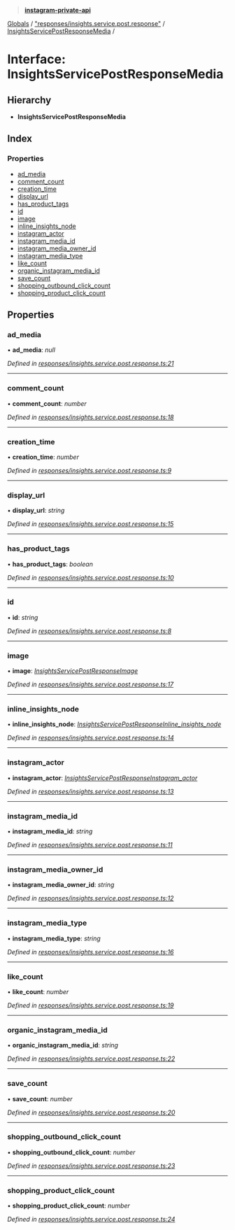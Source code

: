 > **[instagram-private-api](../README.md)**

[Globals](../README.md) / ["responses/insights.service.post.response"](../modules/_responses_insights_service_post_response_.md) / [InsightsServicePostResponseMedia](_responses_insights_service_post_response_.insightsservicepostresponsemedia.md) /

# Interface: InsightsServicePostResponseMedia

## Hierarchy

* **InsightsServicePostResponseMedia**

## Index

### Properties

* [ad_media](_responses_insights_service_post_response_.insightsservicepostresponsemedia.md#ad_media)
* [comment_count](_responses_insights_service_post_response_.insightsservicepostresponsemedia.md#comment_count)
* [creation_time](_responses_insights_service_post_response_.insightsservicepostresponsemedia.md#creation_time)
* [display_url](_responses_insights_service_post_response_.insightsservicepostresponsemedia.md#display_url)
* [has_product_tags](_responses_insights_service_post_response_.insightsservicepostresponsemedia.md#has_product_tags)
* [id](_responses_insights_service_post_response_.insightsservicepostresponsemedia.md#id)
* [image](_responses_insights_service_post_response_.insightsservicepostresponsemedia.md#image)
* [inline_insights_node](_responses_insights_service_post_response_.insightsservicepostresponsemedia.md#inline_insights_node)
* [instagram_actor](_responses_insights_service_post_response_.insightsservicepostresponsemedia.md#instagram_actor)
* [instagram_media_id](_responses_insights_service_post_response_.insightsservicepostresponsemedia.md#instagram_media_id)
* [instagram_media_owner_id](_responses_insights_service_post_response_.insightsservicepostresponsemedia.md#instagram_media_owner_id)
* [instagram_media_type](_responses_insights_service_post_response_.insightsservicepostresponsemedia.md#instagram_media_type)
* [like_count](_responses_insights_service_post_response_.insightsservicepostresponsemedia.md#like_count)
* [organic_instagram_media_id](_responses_insights_service_post_response_.insightsservicepostresponsemedia.md#organic_instagram_media_id)
* [save_count](_responses_insights_service_post_response_.insightsservicepostresponsemedia.md#save_count)
* [shopping_outbound_click_count](_responses_insights_service_post_response_.insightsservicepostresponsemedia.md#shopping_outbound_click_count)
* [shopping_product_click_count](_responses_insights_service_post_response_.insightsservicepostresponsemedia.md#shopping_product_click_count)

## Properties

###  ad_media

• **ad_media**: *null*

*Defined in [responses/insights.service.post.response.ts:21](https://github.com/dilame/instagram-private-api/blob/173bc62/src/responses/insights.service.post.response.ts#L21)*

___

###  comment_count

• **comment_count**: *number*

*Defined in [responses/insights.service.post.response.ts:18](https://github.com/dilame/instagram-private-api/blob/173bc62/src/responses/insights.service.post.response.ts#L18)*

___

###  creation_time

• **creation_time**: *number*

*Defined in [responses/insights.service.post.response.ts:9](https://github.com/dilame/instagram-private-api/blob/173bc62/src/responses/insights.service.post.response.ts#L9)*

___

###  display_url

• **display_url**: *string*

*Defined in [responses/insights.service.post.response.ts:15](https://github.com/dilame/instagram-private-api/blob/173bc62/src/responses/insights.service.post.response.ts#L15)*

___

###  has_product_tags

• **has_product_tags**: *boolean*

*Defined in [responses/insights.service.post.response.ts:10](https://github.com/dilame/instagram-private-api/blob/173bc62/src/responses/insights.service.post.response.ts#L10)*

___

###  id

• **id**: *string*

*Defined in [responses/insights.service.post.response.ts:8](https://github.com/dilame/instagram-private-api/blob/173bc62/src/responses/insights.service.post.response.ts#L8)*

___

###  image

• **image**: *[InsightsServicePostResponseImage](_responses_insights_service_post_response_.insightsservicepostresponseimage.md)*

*Defined in [responses/insights.service.post.response.ts:17](https://github.com/dilame/instagram-private-api/blob/173bc62/src/responses/insights.service.post.response.ts#L17)*

___

###  inline_insights_node

• **inline_insights_node**: *[InsightsServicePostResponseInline_insights_node](_responses_insights_service_post_response_.insightsservicepostresponseinline_insights_node.md)*

*Defined in [responses/insights.service.post.response.ts:14](https://github.com/dilame/instagram-private-api/blob/173bc62/src/responses/insights.service.post.response.ts#L14)*

___

###  instagram_actor

• **instagram_actor**: *[InsightsServicePostResponseInstagram_actor](_responses_insights_service_post_response_.insightsservicepostresponseinstagram_actor.md)*

*Defined in [responses/insights.service.post.response.ts:13](https://github.com/dilame/instagram-private-api/blob/173bc62/src/responses/insights.service.post.response.ts#L13)*

___

###  instagram_media_id

• **instagram_media_id**: *string*

*Defined in [responses/insights.service.post.response.ts:11](https://github.com/dilame/instagram-private-api/blob/173bc62/src/responses/insights.service.post.response.ts#L11)*

___

###  instagram_media_owner_id

• **instagram_media_owner_id**: *string*

*Defined in [responses/insights.service.post.response.ts:12](https://github.com/dilame/instagram-private-api/blob/173bc62/src/responses/insights.service.post.response.ts#L12)*

___

###  instagram_media_type

• **instagram_media_type**: *string*

*Defined in [responses/insights.service.post.response.ts:16](https://github.com/dilame/instagram-private-api/blob/173bc62/src/responses/insights.service.post.response.ts#L16)*

___

###  like_count

• **like_count**: *number*

*Defined in [responses/insights.service.post.response.ts:19](https://github.com/dilame/instagram-private-api/blob/173bc62/src/responses/insights.service.post.response.ts#L19)*

___

###  organic_instagram_media_id

• **organic_instagram_media_id**: *string*

*Defined in [responses/insights.service.post.response.ts:22](https://github.com/dilame/instagram-private-api/blob/173bc62/src/responses/insights.service.post.response.ts#L22)*

___

###  save_count

• **save_count**: *number*

*Defined in [responses/insights.service.post.response.ts:20](https://github.com/dilame/instagram-private-api/blob/173bc62/src/responses/insights.service.post.response.ts#L20)*

___

###  shopping_outbound_click_count

• **shopping_outbound_click_count**: *number*

*Defined in [responses/insights.service.post.response.ts:23](https://github.com/dilame/instagram-private-api/blob/173bc62/src/responses/insights.service.post.response.ts#L23)*

___

###  shopping_product_click_count

• **shopping_product_click_count**: *number*

*Defined in [responses/insights.service.post.response.ts:24](https://github.com/dilame/instagram-private-api/blob/173bc62/src/responses/insights.service.post.response.ts#L24)*